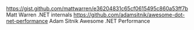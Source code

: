 https://gist.github.com/mattwarren/e36204831c65cf0615495c860a53ff7b Matt Warren .NET internals
https://github.com/adamsitnik/awesome-dot-net-performance Adam Sitnik Awesome .NET Performance
